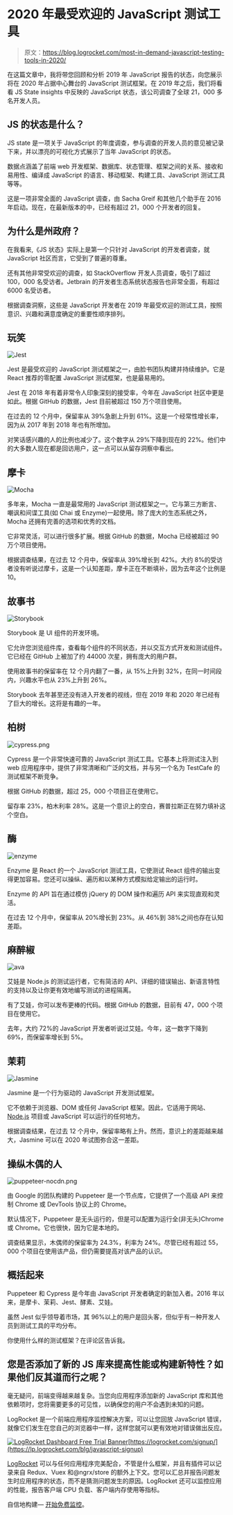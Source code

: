 # 2020 年最受欢迎的 JavaScript 测试工具

> 原文：<https://blog.logrocket.com/most-in-demand-javascript-testing-tools-in-2020/>

在这篇文章中，我将带您回顾和分析 2019 年 JavaScript 报告的状态，向您展示将在 2020 年占据中心舞台的 JavaScript 测试框架。在 2019 年之后，我们将看看 JS State insights 中反映的 JavaScript 状态，该公司调查了全球 21，000 多名开发人员。

## JS 的状态是什么？

JS state 是一项关于 JavaScript 的年度调查，参与调查的开发人员的意见被记录下来，并以漂亮的可视化方式展示了当年 JavaScript 的状态。

数据点涵盖了前端 web 开发框架、数据库、状态管理、框架之间的关系、接收和易用性、编译成 JavaScript 的语言、移动框架、构建工具、JavaScript 测试工具等等。

这是一项非常全面的 JavaScript 调查，由 Sacha Greif 和其他几个助手在 2016 年启动。现在，在最新版本的中，已经有超过 21，000 个开发者的回复。

## 为什么是州政府？

在我看来,《JS 状态》实际上是第一个只针对 JavaScript 的开发者调查，就 JavaScript 社区而言，它受到了普遍的尊重。

还有其他非常受欢迎的调查，如 StackOverflow 开发人员调查，吸引了超过 100，000 名受访者。Jetbrain 的开发者生态系统状态报告也非常全面，有超过 6000 名受访者。

根据调查洞察，这些是 JavaScript 开发者在 2019 年最受欢迎的测试工具，按照意识、兴趣和满意度确定的重要性顺序排列。

## 玩笑

![Jest](img/2c09f6668fd248f24514623ef145007f.png)

Jest 是最受欢迎的 JavaScript 测试框架之一，由脸书团队构建并持续维护。它是 React 推荐的零配置 JavaScript 测试框架，也是最易用的。

Jest 在 2018 年有着非常令人印象深刻的接受率，今年在 JavaScript 社区中更是如此。根据 GitHub 的数据，Jest 目前被超过 150 万个项目使用。

在过去的 12 个月中，保留率从 39%急剧上升到 61%。这是一个经常性增长率，因为从 2017 年到 2018 年也有所增加。

对笑话感兴趣的人的比例也减少了。这个数字从 29%下降到现在的 22%。他们中的大多数人现在都是回访用户，这一点可以从留存洞察中看出。

## 摩卡

![Mocha](img/058e7b186145b9b54ebf5722fbb26f44.png)

多年来，Mocha 一直是最常用的 JavaScript 测试框架之一。它与第三方断言、嘲讽和间谍工具(如 Chai 或 Enzyme)一起使用。除了庞大的生态系统之外，Mocha 还拥有完善的选项和优秀的文档。

它非常灵活，可以进行很多扩展。根据 GitHub 的数据，Mocha 已经被超过 90 万个项目使用。

根据调查结果，在过去 12 个月中，保留率从 39%增长到 42%。大约 8%的受访者没有听说过摩卡，这是一个认知差距，摩卡正在不断填补，因为去年这个比例是 10。

## 故事书

![Storybook](img/5a2c7fe005c3b089b529bf3c79de791e.png)

Storybook 是 UI 组件的开发环境。

它允许您浏览组件库，查看每个组件的不同状态，并以交互方式开发和测试组件。它已经在 GitHub 上被加了约 44000 次星，拥有庞大的用户群。

使用故事书的保留率在 12 个月内翻了一番，从 15%上升到 32%，在同一时间段内，兴趣水平也从 23%上升到 26%。

Storybook 去年甚至还没有进入开发者的视线，但在 2019 年和 2020 年已经有了巨大的增长。这将是有趣的一年。

## 柏树

![cypress.png](img/fb7cf0f8ab9d61c3e58d0cfc63fbed5b.png)

Cypress 是一个非常快速可靠的 JavaScript 测试工具。它基本上将测试注入到 web 应用程序中，提供了非常清晰和广泛的文档，并与另一个名为 TestCafe 的测试框架不断竞争。

根据 GitHub 的数据，超过 25，000 个项目正在使用它。

留存率 23%，柏木利率 28%。这是一个意识上的空白，赛普拉斯正在努力填补这个空白。

## 酶

![enzyme](img/5c7423cfecae69d39177c1ceda2087ec.png)

Enzyme 是 React 的一个 JavaScript 测试工具，它使测试 React 组件的输出变得更加容易。您还可以操纵、遍历和以某种方式模拟给定输出的运行时。

Enzyme 的 API 旨在通过模仿 jQuery 的 DOM 操作和遍历 API 来实现直观和灵活。

在过去 12 个月中，保留率从 20%增长到 23%。从 46%到 38%之间也存在认知差距。

## 麻醉椒

![ava](img/55a765d32c3b646371d209ed0fcab92a.png)

艾娃是 Node.js 的测试运行者，它有简洁的 API、详细的错误输出、新语言特性的支持以及让你更有效地编写测试的进程隔离。

有了艾娃，你可以发布更棒的代码。根据 GitHub 的数据，目前有 47，000 个项目在使用它。

去年，大约 72%的 JavaScript 开发者听说过艾娃。今年，这一数字下降到 69%，而保留率增长到 5%。

## 茉莉

![Jasmine](img/2c516b1620686080b92b806e9017aee8.png)

Jasmine 是一个行为驱动的 JavaScript 开发测试框架。

它不依赖于浏览器、DOM 或任何 JavaScript 框架。因此，它适用于网站、 [Node.js](http://nodejs.org/) 项目或 JavaScript 可以运行的任何地方。

根据调查结果，在过去 12 个月中，保留率略有上升。然而，意识上的差距越来越大，Jasmine 可以在 2020 年试图弥合这一差距。

## 操纵木偶的人

![puppeteer-nocdn.png](img/d177ff5a7c3155ca476a12fafa898231.png)

由 Google 的团队构建的 Puppeteer 是一个节点库，它提供了一个高级 API 来控制 Chrome 或 DevTools 协议上的 Chrome。

默认情况下，Puppeteer 是无头运行的，但是可以配置为运行全(非无头)Chrome 或 Chrome。它也很快，因为它是本地的。

调查结果显示，木偶师的保留率为 24.3%，利率为 24%。尽管已经有超过 55，000 个项目在使用该产品，但仍需要提高对该产品的认识。

## 概括起来

Puppeteer 和 Cypress 是今年由 JavaScript 开发者确定的新加入者。2016 年以来，是摩卡、茉莉、Jest、酵素、艾娃。

虽然 Jest 似乎领导着市场，其 96%以上的用户是回头客，但似乎有一种开发人员到测试工具的平均分布。

你使用什么样的测试框架？在评论区告诉我。

## 您是否添加了新的 JS 库来提高性能或构建新特性？如果他们反其道而行之呢？

毫无疑问，前端变得越来越复杂。当您向应用程序添加新的 JavaScript 库和其他依赖项时，您将需要更多的可见性，以确保您的用户不会遇到未知的问题。

LogRocket 是一个前端应用程序监控解决方案，可以让您回放 JavaScript 错误，就像它们发生在您自己的浏览器中一样，这样您就可以更有效地对错误做出反应。

[![LogRocket Dashboard Free Trial Banner](img/e8a0ab42befa3b3b1ae08c1439527dc6.png)](https://lp.logrocket.com/blg/javascript-signup)[https://logrocket.com/signup/](https://lp.logrocket.com/blg/javascript-signup)

[LogRocket](https://lp.logrocket.com/blg/javascript-signup) 可以与任何应用程序完美配合，不管是什么框架，并且有插件可以记录来自 Redux、Vuex 和@ngrx/store 的额外上下文。您可以汇总并报告问题发生时应用程序的状态，而不是猜测问题发生的原因。LogRocket 还可以监控应用的性能，报告客户端 CPU 负载、客户端内存使用等指标。

自信地构建— [开始免费监控](https://lp.logrocket.com/blg/javascript-signup)。